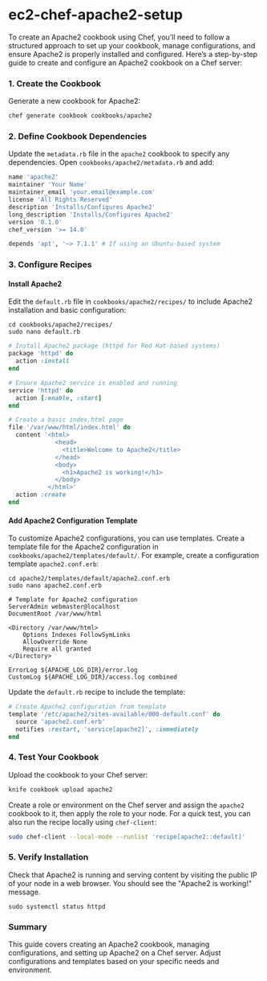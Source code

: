 # ec2-chef-apache2-setup
To create an Apache2 cookbook using Chef, you'll need to follow a structured approach to set up your cookbook, manage configurations, and ensure Apache2 is properly installed and configured. Here’s a step-by-step guide to create and configure an Apache2 cookbook on a Chef server:

### 1. Create the Cookbook

Generate a new cookbook for Apache2:
```bash
chef generate cookbook cookbooks/apache2
```

### 2. Define Cookbook Dependencies

Update the `metadata.rb` file in the `apache2` cookbook to specify any dependencies. Open `cookbooks/apache2/metadata.rb` and add:
```ruby
name 'apache2'
maintainer 'Your Name'
maintainer_email 'your.email@example.com'
license 'All Rights Reserved'
description 'Installs/Configures Apache2'
long_description 'Installs/Configures Apache2'
version '0.1.0'
chef_version '>= 14.0'

depends 'apt', '~> 7.1.1' # If using an Ubuntu-based system
```

### 3. Configure Recipes

#### Install Apache2

Edit the `default.rb` file in `cookbooks/apache2/recipes/` to include Apache2 installation and basic configuration:
```
cd cookbooks/apache2/recipes/
sudo nano default.rb 
```
```ruby
# Install Apache2 package (httpd for Red Hat-based systems)
package 'httpd' do
  action :install
end

# Ensure Apache2 service is enabled and running
service 'httpd' do
  action [:enable, :start]
end

# Create a basic index.html page
file '/var/www/html/index.html' do
  content '<html>
             <head>
               <title>Welcome to Apache2</title>
             </head>
             <body>
               <h1>Apache2 is working!</h1>
             </body>
           </html>'
  action :create
end
```

#### Add Apache2 Configuration Template

To customize Apache2 configurations, you can use templates. Create a template file for the Apache2 configuration in `cookbooks/apache2/templates/default/`.
For example, create a configuration template `apache2.conf.erb`:
```
cd apache2/templates/default/apache2.conf.erb
sudo nano apache2.conf.erb 
```
```erb
# Template for Apache2 configuration
ServerAdmin webmaster@localhost
DocumentRoot /var/www/html

<Directory /var/www/html>
    Options Indexes FollowSymLinks
    AllowOverride None
    Require all granted
</Directory>

ErrorLog ${APACHE_LOG_DIR}/error.log
CustomLog ${APACHE_LOG_DIR}/access.log combined
```

Update the `default.rb` recipe to include the template:
```ruby
# Create Apache2 configuration from template
template '/etc/apache2/sites-available/000-default.conf' do
  source 'apache2.conf.erb'
  notifies :restart, 'service[apache2]', :immediately
end
```

### 4. Test Your Cookbook

Upload the cookbook to your Chef server:
```bash
knife cookbook upload apache2
```

Create a role or environment on the Chef server and assign the `apache2` cookbook to it, then apply the role to your node. For a quick test, you can also run the recipe locally using `chef-client`:
```bash
sudo chef-client --local-mode --runlist 'recipe[apache2::default]'
```

### 5. Verify Installation

Check that Apache2 is running and serving content by visiting the public IP of your node in a web browser. You should see the "Apache2 is working!" message.
```
sudo systemctl status httpd
```
### Summary

This guide covers creating an Apache2 cookbook, managing configurations, and setting up Apache2 on a Chef server. Adjust configurations and templates based on your specific needs and environment.

